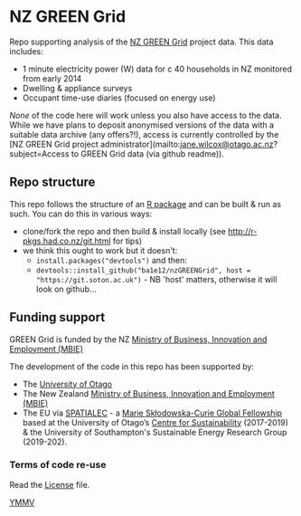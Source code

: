 # NZ GREEN Grid
Repo supporting analysis of the [NZ GREEN Grid](https://www.otago.ac.nz/centre-sustainability/research/energy/otago050285.html) project data. This data includes:

 * 1 minute electricity power (W) data for c 40 households in NZ monitored from early 2014
 * Dwelling & appliance surveys
 * Occupant time-use diaries (focused on energy use)

_None_ of the code here will work unless you also have access to the data. While we have plans to deposit anonymised versions of the data with a suitable data archive (any offers?!), access is currently controlled by the [NZ GREEN Grid project administrator](mailto:jane.wilcox@otago.ac.nz?subject=Access to GREEN Grid data (via github readme)).

## Repo structure

This repo follows the structure of an [R package](https://github.com/ropensci/rrrpkg) and can be built & run as such. You can do this in various ways:

 * clone/fork the repo and then build & install locally (see http://r-pkgs.had.co.nz/git.html for tips)
 * we think this ought to work but it doesn't:
     * `install.packages("devtools")` and then:
     * `devtools::install_github("ba1e12/nzGREENGrid", host = "https://git.soton.ac.uk")` - NB 'host' matters, otherwise it will look on github...

## Funding support

GREEN Grid is funded by the NZ [Ministry of Business, Innovation and Employment (MBIE)](http://www.mbie.govt.nz/)

The development of the code in this repo has been supported by:

 * The [University of Otago](https://www.otago.ac.nz/)
 * The New Zealand [Ministry of Business, Innovation and Employment (MBIE)](http://www.mbie.govt.nz/)
 * The EU via [SPATIALEC](http://www.energy.soton.ac.uk/tag/spatialec/) - a [Marie Skłodowska-Curie Global Fellowship](http://ec.europa.eu/research/mariecurieactions/about-msca/actions/if/index_en.htm) based at the University of Otago’s [Centre for Sustainability](http://www.otago.ac.nz/centre-sustainability/staff/otago673896.html) (2017-2019) & the University of Southampton's Sustainable Energy Research Group (2019-202).
 
### Terms of code re-use

Read the [License](LICENSE) file.

[YMMV](http://en.wiktionary.org/wiki/YMMV)
